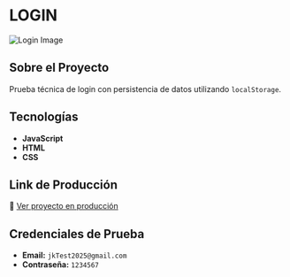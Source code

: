 # LOGIN

![Login Image](https://github.com/user-attachments/assets/8612867d-93d5-46e1-b6ea-dd528fc31107)

## Sobre el Proyecto  
Prueba técnica de login con persistencia de datos utilizando `localStorage`.

## Tecnologías  
- **JavaScript**  
- **HTML**  
- **CSS**  

## Link de Producción  
🔗 [Ver proyecto en producción](https://testjktic.netlify.app/index.html)

## Credenciales de Prueba  
- **Email:** `jkTest2025@gmail.com`  
- **Contraseña:** `1234567`  
